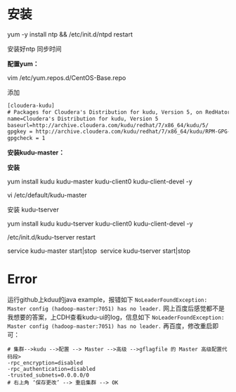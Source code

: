 # 安装

yum -y install ntp && /etc/init.d/ntpd restart

安装好ntp 同步时间





**配置yum：**



vim /etc/yum.repos.d/CentOS-Base.repo 

添加

```xml
[cloudera-kudu]
# Packages for Cloudera's Distribution for kudu, Version 5, on RedHator CentOS 7 x86_64
name=Cloudera's Distribution for kudu, Version 5
baseurl=http://archive.cloudera.com/kudu/redhat/7/x86_64/kudu/5/
gpgkey = http://archive.cloudera.com/kudu/redhat/7/x86_64/kudu/RPM-GPG-KEY-cloudera
gpgcheck = 1
```





**安装kudu-master：**

**安装**

yum install kudu kudu-master kudu-client0 kudu-client-devel -y

 vi /etc/default/kudu-master







安装 kudu-tserver

yum install kudu kudu-tserver kudu-client0 kudu-client-devel -y



/etc/init.d/kudu-tserver restart

service kudu-master start|stop 
service kudu-tserver start|stop 











# Error



运行github上kduu的java example，报错如下
`NoLeaderFoundException: Master config (hadoop-master:7051) has no leader.`
网上百度后感觉都不是我想要的答案，上CDH查看kudu-ui的log，信息如下
`NoLeaderFoundException: Master config (hadoop-master:7051) has no leader.`
再百度，修改重启即可：

```
# 集群-->kudu -->配置 --> Master -->高级 -->gflagfile 的 Master 高级配置代码段>
-rpc_encryption=disabled
-rpc_authentication=disabled
-trusted_subnets=0.0.0.0/0
# 右上角 ‘保存更改’ --> 重启集群 --> OK
```

